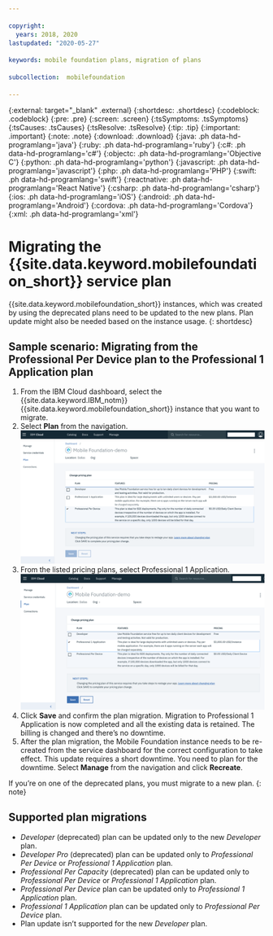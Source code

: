 ```yaml
---

copyright:
  years: 2018, 2020
lastupdated: "2020-05-27"

keywords: mobile foundation plans, migration of plans

subcollection:  mobilefoundation

---
```


{:external: target="_blank" .external}
{:shortdesc: .shortdesc}
{:codeblock: .codeblock}
{:pre: .pre}
{:screen: .screen}
{:tsSymptoms: .tsSymptoms}
{:tsCauses: .tsCauses}
{:tsResolve: .tsResolve}
{:tip: .tip}
{:important: .important}
{:note: .note}
{:download: .download}
{:java: .ph data-hd-programlang='java'}
{:ruby: .ph data-hd-programlang='ruby'}
{:c#: .ph data-hd-programlang='c#'}
{:objectc: .ph data-hd-programlang='Objective C'}
{:python: .ph data-hd-programlang='python'}
{:javascript: .ph data-hd-programlang='javascript'}
{:php: .ph data-hd-programlang='PHP'}
{:swift: .ph data-hd-programlang='swift'}
{:reactnative: .ph data-hd-programlang='React Native'}
{:csharp: .ph data-hd-programlang='csharp'}
{:ios: .ph data-hd-programlang='iOS'}
{:android: .ph data-hd-programlang='Android'}
{:cordova: .ph data-hd-programlang='Cordova'}
{:xml: .ph data-hd-programlang='xml'}

# Migrating the {{site.data.keyword.mobilefoundation_short}} service plan

{{site.data.keyword.mobilefoundation_short}} instances, which was created by using the deprecated plans need to be updated to the new plans. Plan update might also be needed based on the instance usage.
{: shortdesc}

## Sample scenario: Migrating from the Professional Per Device plan to the Professional 1 Application plan

1. From the IBM Cloud dashboard, select the {{site.data.keyword.IBM_notm}} {{site.data.keyword.mobilefoundation_short}} instance that you want to migrate.
1. Select **Plan** from the navigation.
   ![Existing {{site.data.keyword.mobilefoundation_short}} plan](images/existing-plan.png)
1. From the listed pricing plans, select Professional 1 Application.
   ![New {{site.data.keyword.mobilefoundation_short}} plan](images/new-plan.png)
1. Click **Save** and confirm the plan migration.
   Migration to Professional 1 Application is now completed and all the existing data is retained. The billing is changed and there’s no downtime.
1. After the plan migration, the Mobile Foundation instance needs to be re-created from the service dashboard for the correct configuration to take effect. This update requires a short downtime. You need to plan for the downtime. Select **Manage** from the navigation and click **Recreate**.

If you’re on one of the deprecated plans, you must migrate to a new plan.
{: note}

## Supported plan migrations

* *Developer* (deprecated) plan can be updated only to the new *Developer* plan.
* *Developer Pro* (deprecated) plan can be updated only to *Professional Per Device* or *Professional 1 Application* plan.
* *Professional Per Capacity* (deprecated) plan can be updated only to *Professional Per Device* or *Professional 1 Application* plan.
* *Professional Per Device* plan can be updated only to *Professional 1 Application* plan.
* *Professional 1 Application* plan can be updated only to *Professional Per Device* plan.
* Plan update isn’t supported for the new *Developer* plan.
